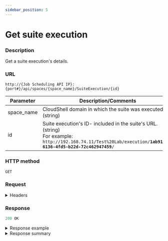 ```yaml
---
sidebar_position: 5
---
```


# Get suite execution

### Description

Get a suite execution's details.

### URL

`http://{Job Scheduling API IP}:{port#}/api/spaces/{space_name}/SuiteExecution/{id}`

| Parameter | Description/Comments |
| --- | --- |
| space_name | CloudShell domain in which the suite was executed. (string) |
| id | Suite execution's ID- included in the suite's URL. (string)<br/>For example:<br/><code>ht<span>tp</span>://192.168.74.11/Test%20Lab/execution/<b>1ab91be7-6136-4fd5-b22d-72c462947459</b>/</code> |

### HTTP method

`GET`

### Request

<details>
<summary>Headers</summary>


Example header format:

`Authorization: Basic <authorization token returned from the login method>`

`Content-Type: application/json`

</details>

### Response

```javascript
200 OK
```

<details>
<summary>Response example</summary>
```javascript
{
  "id": "1ab91be7-6136-4fd5-b22d-72c462947459",
  "counter": 1,
  "suiteTemplateDescription": "",
  "createdDate": "2020-10-28T10:30:22.035Z",
  "executedByName": "admin",
  "executedByUsername": "admin",
  "suiteTemplateName": "Hardware Network Test",
  "suiteTemplateId": "b25d72e0-4f44-4b62-949c-02596196b157",
  "startedDate": "2020-10-28T10:30:31.14Z",
  "endedDate": "2020-10-28T10:31:01.43Z",
  "status": 2,
  "statusDescription": "Succeeded",
  "jobs": [
    {
      "id": "205aac56-5826-4b5e-a96a-5887b0940b40",
      "name": "job 1",
      "description": null,
      "startedDate": "2020-10-28T10:30:31.14Z",
      "endedDate": "2020-10-28T10:31:01.43Z",
      "status": 2,
      "statusDescription": "Succeeded",
      "testExecutionServerName": "My TES2",
      "blueprint": {
        "id": "0efe151f-a581-4e6d-b9e2-7473bbcf297e",
        "name": "CloudShell Sandbox Template",
        "url": "http://192.168.30.6/RM/Diagram/Index/0efe151f-a581-4e6d-b9e2-7473bbcf297e?diagramType=Topology"
      },
      "tests": [
        {
          "id": "672df5e3-e103-46ad-b324-88ca9b520c97",
          "testId": "17936298/demo_tests1/new_test (1).robot",
          "name": "new_test (1).robot",
          "path": "demo_tests1",
          "repositoryName": "ROBOT Tests",
          "result": 1,
          "resultDescription": "Passed",
          "startedDate": "2020-10-28T10:30:31.14Z",
          "endedDate": "2020-10-28T10:31:01.43Z",
          "inputs": [
            {
              "name": "additional_parameters",
              "value": ""
            }
          ],
          "errorCode": 0,
          "errorMessage": "",
          "hasReport": true
        }
      ],
      "sandbox": {
        "id": "46dccae6-88ff-47cf-9d67-f1f058a125a0",
        "name": "job 1 #1",
        "url": "http://192.168.30.6/RM/Diagram/Index/46dccae6-88ff-47cf-9d67-f1f058a125a0",
        "inputs": null
      },
      "errorCode": null,
      "errorMessage": null
    }
  ]
}
```
</details>

<details>
<summary>Response summary</summary>

<table>
<thead><th>Parameter</th><th>Description/Comments</th></thead>
<tbody>
  <tr>
    <td>id</td>
    <td>Suite execution id. (guid)</td>
  </tr>
  <tr>
    <td>counter</td>
    <td>Suite execution number. (numeric)</td>
  </tr>
  <tr>
    <td>suiteTemplateDescription</td>
    <td>Suite execution description. (string)</td>
  </tr>
  <tr>
    <td>createdDate</td>
    <td>Suite execution creation time. (ISO 8601 Date/Time format)</td>
  </tr>
  <tr>
    <td>executedByName</td>
    <td>First and Last name of the CloudShell user who executed the suite. (ISO 8601 Date/Time format)</td>
  </tr>
  <tr>
    <td>executedByUserName</td>
    <td>CloudShell username who executed the suite. (string)</td>
  </tr>
  <tr>
    <td>suiteTemplateName</td>
    <td>Suite template name. (string)</td>
  </tr>
  <tr>
    <td>suiteTemplateId</td>
    <td>Suite template id - included in the suite's URL. (guid)</td>
  </tr>
  <tr>
    <td>startedDate</td>
    <td>Suite execution start time. (ISO 8601 Date/Time format)</td>
  </tr>
  <tr>
    <td>endedDate</td>
    <td>Suite execution completion time. (ISO 8601 Date/Time format)</td>
  </tr>
  <tr>
    <td>status</td>
    <td>Suite execution status code. (numeric)<br/>
    For details, see [Statuses and results](./jss-rest-api-response-codes).</td>
  </tr>
  <tr>
    <td>statusDescription</td>
    <td>Suite execution status description. (string)<br/>
    For details, see [Statuses and results](./jss-rest-api-response-codes).</td>
  </tr>
  <tr>
    <td>jobs</td>
    <td>
    Job details:<br/>
      - **id**: Job ID. (guid)
      - **name**: Job name. (string)
      - **description**: Job description, if defined. (string)
      - **startedDate**: Job execution start time. (ISO 8601 Date/Time format)
      - **endedDate**: Job execution completion time. (ISO 8601 Date/Time format)
      - **status**: Job status code. (numeric) For details, see [Statuses and results](./jss-rest-api-response-codes).
      - **statusDescription**: Job status description. (string) For details, see [Statuses and results](./jss-rest-api-response-codes).
      - **testExecutionServerName**: Test Execution Service that handled the suite's execution. (string)
      - **blueprint**: Details of the job's blueprint.
        - **id**: Blueprint ID - included in the blueprint's URL. (guid)
            <br/>
            For example:
            <br/>
            http://192.168.30.6/RM/Diagram/Index/<b>0efe151f-a581-4e6d-b9e2-7473bbcf297e</b>?diagramType=Topology
        - **Name**: Blueprint name. (string)
        - **URL**: Blueprint URL. (string)
      - **tests**: Details of the job's tests.
        - **id**: Unique id of the test’s execution. (guid)
        - **testID**: Test path on the online test repository. (string)
        - **name**: Test name. (string)
        - **path**: Test's folder path on the online test repository. (string)
        - **repositoryName**: Name of online repository containing the test. (string)
        - **result**: Test result code. (numeric) For details, see [Statuses and results](./jss-rest-api-response-codes).
        - **resultDescription**: Test result description. (string) For details, see [Statuses and results](./jss-rest-api-response-codes).
        - **startedDate**: Test execution start time. (ISO 8601 Date/Time format)
        - **EndedDate**: Test execution completion time. (ISO 8601 Date/Time format)
        - **Inputs**: Details about the test's inputs:
          - **name**: Input name. (string)
          - **Value**: Input value, if defined. (string)
        - **errorCode**: Test error code. (numeric) For details, see [Statuses and results](./jss-rest-api-response-codes).
        - **errorMessage**: Test error message. (string) For details, see [Statuses and results](./jss-rest-api-response-codes).
        - **hasReport**: Test report, if generated. (bool)
      - **sandbox**: Details about the sandbox spun up for the job's execution.
        - **id**: Sandbox ID - included in the sandbox URL. (guid)
        - **name**: Sandbox name, composed of job name, dash and job execution number. (string) For example: "job 1 #1"
        - **url**: Sandbox URL. (string)
        - **inputs**: Sandbox inputs, if defined. (string)
      - **errorCode**: Job error code. (numeric) For details, see [Statuses and results](./jss-rest-api-response-codes).
      - **errorMessage**: Job error message. (string) For details, see [Statuses and results](./jss-rest-api-response-codes).
    </td>
  </tr>
</tbody>
</table>
</details>